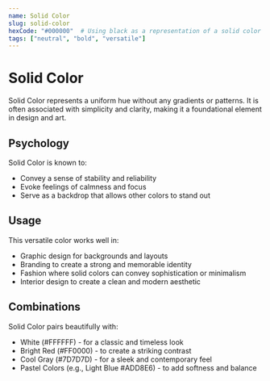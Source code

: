 ```yaml
---
name: Solid Color
slug: solid-color
hexCode: "#000000"  # Using black as a representation of a solid color
tags: ["neutral", "bold", "versatile"]
---
```


# Solid Color

Solid Color represents a uniform hue without any gradients or patterns. It is often associated with simplicity and clarity, making it a foundational element in design and art.

## Psychology

Solid Color is known to:
- Convey a sense of stability and reliability
- Evoke feelings of calmness and focus
- Serve as a backdrop that allows other colors to stand out

## Usage

This versatile color works well in:
- Graphic design for backgrounds and layouts
- Branding to create a strong and memorable identity
- Fashion where solid colors can convey sophistication or minimalism
- Interior design to create a clean and modern aesthetic

## Combinations

Solid Color pairs beautifully with:
- White (#FFFFFF) - for a classic and timeless look
- Bright Red (#FF0000) - to create a striking contrast
- Cool Gray (#7D7D7D) - for a sleek and contemporary feel
- Pastel Colors (e.g., Light Blue #ADD8E6) - to add softness and balance
